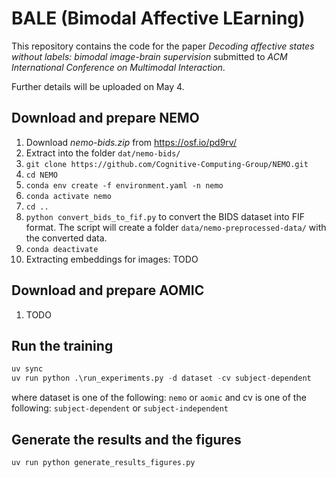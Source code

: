 # BALE (Bimodal Affective LEarning)
This repository contains the code for the paper *Decoding affective states without labels: bimodal image-brain supervision* submitted to *ACM International Conference on Multimodal Interaction*. 

Further details will be uploaded on May 4.

## Download and prepare NEMO
1. Download *nemo-bids.zip* from https://osf.io/pd9rv/
2. Extract into the folder `dat/nemo-bids/`
3. `git clone https://github.com/Cognitive-Computing-Group/NEMO.git`
4. `cd NEMO`
5. `conda env create -f environment.yaml -n nemo`
6. `conda activate nemo`
7. `cd ..`
8. `python convert_bids_to_fif.py` to convert the BIDS dataset into FIF format. The script will create a folder `data/nemo-preprocessed-data/` with the converted data.
9. `conda deactivate`
10. Extracting embeddings for images: TODO

## Download and prepare AOMIC
1. TODO

## Run the training
```py
uv sync
uv run python .\run_experiments.py -d dataset -cv subject-dependent
```
where dataset is one of the following: `nemo` or `aomic` and
cv is one of the following: `subject-dependent` or `subject-independent`

## Generate the results and the figures
```py
uv run python generate_results_figures.py
```